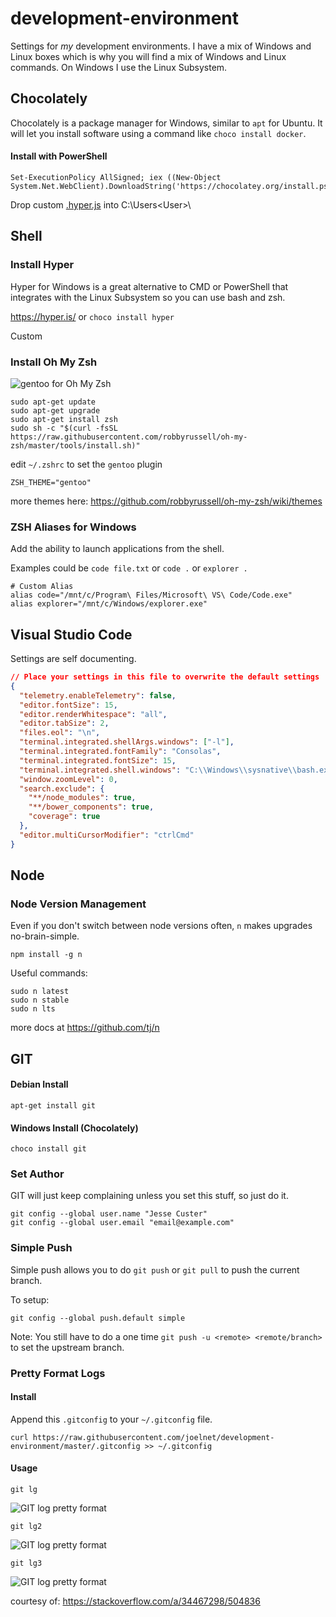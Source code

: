 # development-environment
Settings for _my_ development environments. I have a mix of Windows and Linux boxes which is why you will find a mix of Windows and Linux commands. On Windows I use the Linux Subsystem.

## Chocolately

Chocolately is a package manager for Windows, similar to `apt` for Ubuntu. It will let you install software using a command like `choco install docker`.

#### Install with PowerShell

```
Set-ExecutionPolicy AllSigned; iex ((New-Object System.Net.WebClient).DownloadString('https://chocolatey.org/install.ps1'))
```

Drop custom [.hyper.js](./content/.hyper.js) into C:\Users\<User>\

## Shell

### Install Hyper

Hyper for Windows is a great alternative to CMD or PowerShell that integrates with the Linux Subsystem so you can use bash and zsh.

https://hyper.is/ or `choco install hyper`

Custom

### Install Oh My Zsh

![gentoo for Oh My Zsh](https://github.com/joelnet/development-environment/blob/master/content/oh-my-zsh-gentoo.png)

```
sudo apt-get update
sudo apt-get upgrade
sudo apt-get install zsh
sudo sh -c "$(curl -fsSL https://raw.githubusercontent.com/robbyrussell/oh-my-zsh/master/tools/install.sh)"
```

edit `~/.zshrc` to set the `gentoo` plugin

```
ZSH_THEME="gentoo"
```

more themes here: https://github.com/robbyrussell/oh-my-zsh/wiki/themes

### ZSH Aliases for Windows

Add the ability to launch applications from the shell.

Examples could be `code file.txt` or `code .` or `explorer .`

```
# Custom Alias
alias code="/mnt/c/Program\ Files/Microsoft\ VS\ Code/Code.exe"
alias explorer="/mnt/c/Windows/explorer.exe"
```

## Visual Studio Code

Settings are self documenting.

```json
// Place your settings in this file to overwrite the default settings
{
  "telemetry.enableTelemetry": false,
  "editor.fontSize": 15,
  "editor.renderWhitespace": "all",
  "editor.tabSize": 2,
  "files.eol": "\n",
  "terminal.integrated.shellArgs.windows": ["-l"],
  "terminal.integrated.fontFamily": "Consolas",
  "terminal.integrated.fontSize": 15,
  "terminal.integrated.shell.windows": "C:\\Windows\\sysnative\\bash.exe",
  "window.zoomLevel": 0,
  "search.exclude": {
    "**/node_modules": true,
    "**/bower_components": true,
    "coverage": true
  },
  "editor.multiCursorModifier": "ctrlCmd"
}
```

## Node

### Node Version Management

Even if you don't switch between node versions often, `n` makes upgrades no-brain-simple.

`npm install -g n`

Useful commands:

```
sudo n latest
sudo n stable
sudo n lts
```

more docs at https://github.com/tj/n

## GIT

#### Debian Install

`apt-get install git`

#### Windows Install (Chocolately)

`choco install git`

### Set Author

GIT will just keep complaining unless you set this stuff, so just do it.

```
git config --global user.name "Jesse Custer"
git config --global user.email "email@example.com"
```

### Simple Push

Simple push allows you to do `git push` or `git pull` to push the current branch.

To setup:

`git config --global push.default simple`

Note: You still have to do a one time `git push -u <remote> <remote/branch>` to set the upstream branch.

### Pretty Format Logs

#### Install

Append this `.gitconfig` to your `~/.gitconfig` file.

`curl https://raw.githubusercontent.com/joelnet/development-environment/master/.gitconfig >> ~/.gitconfig`

#### Usage

`git lg`

![GIT log pretty format](https://github.com/joelnet/development-environment/blob/master/content/git-log-pretty.png)

`git lg2`

![GIT log pretty format](https://github.com/joelnet/development-environment/blob/master/content/git-log-pretty2.png)

`git lg3`

![GIT log pretty format](https://github.com/joelnet/development-environment/blob/master/content/git-log-pretty3.png)

courtesy of: https://stackoverflow.com/a/34467298/504836

